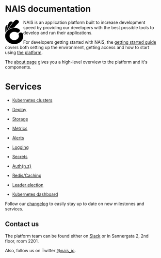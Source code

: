 NAIS documentation
==================
<img align="left" width="60" height="80" src="https://raw.githubusercontent.com/jhrv/docs/master/documentation/files/_media/nais.png">
NAIS is an application platform built to increase development speed by providing our developers with the best possible tools to develop and run their applications.

For developers getting started with NAIS, the [getting started guide](/documentation/files/getting-started) covers both setting up the environment, getting access and how to start using [the platform](/documentation/files/about). 

The [about page](/documentation/files/about/) gives you a high-level overview to the platform and it's components.

Services
========

* [Kubernetes clusters](/documentation/files/clusters)
* [Deploy](/documentation/files/deploy/naisd.md)
* [Storage](/documentation/files/storage)
* [Metrics](/documentation/files/metrics)
* [Alerts](/documentation/files/alerts)
* [Logging](/documentation/files/logging)
* [Secrets](/documentation/files/secrets)
* [Auth{n,z}](/documentation/files/authnz)

* [Redis/Caching](/documentation/files/redis.md)
* [Leader election](/documentation/files/leader_election.md)
* [Kubernetes dashboard](/documentation/files/kubernetes_dashboard.md)

Follow our [changelog](/documentation/files/changelog.md) to easily stay up to date on new milestones and services.

## Contact us

The platform team can be found either on [Slack](https://nav-it.slack.com/messages/C5KUST8N6/) or in Sannergata 2, 2nd floor, room 2201.

Also, follow us on Twitter [@nais_io](https://twitter.com/nais_io).
